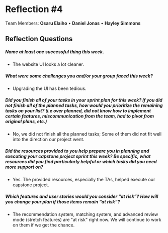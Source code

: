 # **Reflection #4**

Team Members:  **Osaru Elaiho**  •  **Daniel Jonas**  •  **Hayley Simmons**



## **Reflection Questions**

##### Name at least one successful thing this week.

  * The website UI looks a lot cleaner.

##### What were some challenges you and/or your group faced this week?

  * Upgrading the UI has been tedious.

##### Did you finish all of your tasks in your sprint plan for this week? If you did not finish all of the planned tasks, how would you prioritize the remaining tasks on your list?  (i.e over planned, did not know how to implement certain features, miscommunication from the team, had to pivot from original plans, etc.)

  * No, we did not finish all the planned tasks; Some of them did not fit well into the direction our project went.

##### Did the resources provided to you help prepare you in planning and executing your capstone project sprint this week? Be specific, what resources did you find particularly helpful or which tasks did you need more support on?

  * Yes. The provided resources, especially the TAs, helped execute our capstone project.

##### Which features and user stories would you consider “at risk”? How will you change your plan if those items remain “at risk”?

  * The recommendation system, matching system, and advanced review mode (stretch features) are "at risk" right now. We will continue to work on them if we get the chance.
